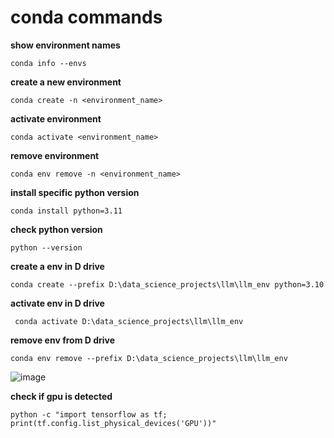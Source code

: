 # conda commands
**show environment names**<br>
```
conda info --envs
```
**create a new environment**<br>
```
conda create -n <environment_name>
```
**activate environment**<br>
```
conda activate <environment_name>
```
**remove environment**<br>
```
conda env remove -n <environment_name>
```
**install specific python version**
```
conda install python=3.11
```
**check python version**
```
python --version
```
**create a env in D drive**
```
conda create --prefix D:\data_science_projects\llm\llm_env python=3.10
```
**activate env in D drive**
```
 conda activate D:\data_science_projects\llm\llm_env
```
**remove env from D drive**
```
conda env remove --prefix D:\data_science_projects\llm\llm_env
```
![image](https://github.com/SHRIDHARKN/data_science/assets/74343939/79a0075c-6a3f-461f-803b-23a6f1f97aa4)

**check if gpu is detected**
```
python -c "import tensorflow as tf; print(tf.config.list_physical_devices('GPU'))"
```
